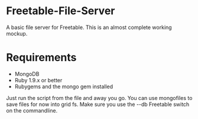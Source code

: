 Freetable-File-Server
=====================

A basic file server for Freetable.  This is an almost complete working mockup.

Requirements
=====================
  * MongoDB
  * Ruby 1.9.x or better
  * Rubygems and the mongo gem installed

Just run the script from the file and away you go.  You can use mongofiles to save files for now into grid fs.  Make sure you use the --db Freetable switch on the commandline.

